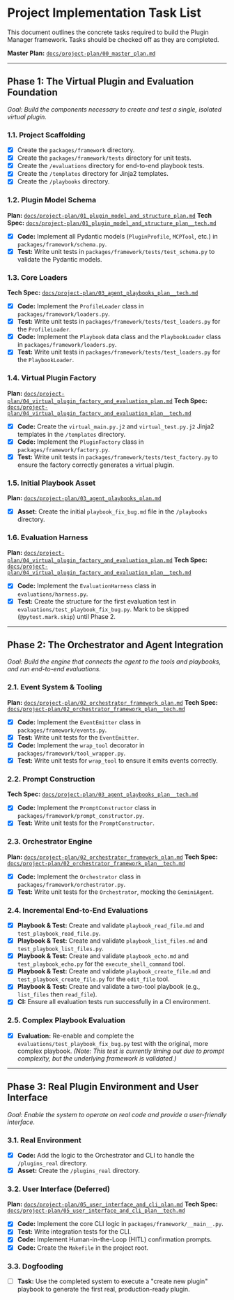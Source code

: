 # Project Implementation Task List

This document outlines the concrete tasks required to build the Plugin Manager framework. Tasks should be checked off as they are completed.

**Master Plan:** [`docs/project-plan/00_master_plan.md`](./docs/project-plan/00_master_plan.md)

---

## Phase 1: The Virtual Plugin and Evaluation Foundation

*Goal: Build the components necessary to create and test a single, isolated virtual plugin.*

### 1.1. Project Scaffolding
- [x] Create the `packages/framework` directory.
- [x] Create the `packages/framework/tests` directory for unit tests.
- [x] Create the `/evaluations` directory for end-to-end playbook tests.
- [x] Create the `/templates` directory for Jinja2 templates.
- [x] Create the `/playbooks` directory.

### 1.2. Plugin Model Schema
**Plan:** [`docs/project-plan/01_plugin_model_and_structure_plan.md`](./docs/project-plan/01_plugin_model_and_structure_plan.md)
**Tech Spec:** [`docs/project-plan/01_plugin_model_and_structure_plan__tech.md`](./docs/project-plan/01_plugin_model_and_structure_plan__tech.md)
- [x] **Code:** Implement all Pydantic models (`PluginProfile`, `MCPTool`, etc.) in `packages/framework/schema.py`.
- [x] **Test:** Write unit tests in `packages/framework/tests/test_schema.py` to validate the Pydantic models.

### 1.3. Core Loaders
**Tech Spec:** [`docs/project-plan/03_agent_playbooks_plan__tech.md`](./docs/project-plan/03_agent_playbooks_plan__tech.md)
- [x] **Code:** Implement the `ProfileLoader` class in `packages/framework/loaders.py`.
- [x] **Test:** Write unit tests in `packages/framework/tests/test_loaders.py` for the `ProfileLoader`.
- [x] **Code:** Implement the `Playbook` data class and the `PlaybookLoader` class in `packages/framework/loaders.py`.
- [x] **Test:** Write unit tests in `packages/framework/tests/test_loaders.py` for the `PlaybookLoader`.

### 1.4. Virtual Plugin Factory
**Plan:** [`docs/project-plan/04_virtual_plugin_factory_and_evaluation_plan.md`](./docs/project-plan/04_virtual_plugin_factory_and_evaluation_plan.md)
**Tech Spec:** [`docs/project-plan/04_virtual_plugin_factory_and_evaluation_plan__tech.md`](./docs/project-plan/04_virtual_plugin_factory_and_evaluation_plan__tech.md)
- [x] **Code:** Create the `virtual_main.py.j2` and `virtual_test.py.j2` Jinja2 templates in the `/templates` directory.
- [x] **Code:** Implement the `PluginFactory` class in `packages/framework/factory.py`.
- [x] **Test:** Write unit tests in `packages/framework/tests/test_factory.py` to ensure the factory correctly generates a virtual plugin.

### 1.5. Initial Playbook Asset
**Plan:** [`docs/project-plan/03_agent_playbooks_plan.md`](./docs/project-plan/03_agent_playbooks_plan.md)
- [x] **Asset:** Create the initial `playbook_fix_bug.md` file in the `/playbooks` directory.

### 1.6. Evaluation Harness
**Plan:** [`docs/project-plan/04_virtual_plugin_factory_and_evaluation_plan.md`](./docs/project-plan/04_virtual_plugin_factory_and_evaluation_plan.md)
**Tech Spec:** [`docs/project-plan/04_virtual_plugin_factory_and_evaluation_plan__tech.md`](./docs/project-plan/04_virtual_plugin_factory_and_evaluation_plan__tech.md)
- [x] **Code:** Implement the `EvaluationHarness` class in `evaluations/harness.py`.
- [x] **Test:** Create the structure for the first evaluation test in `evaluations/test_playbook_fix_bug.py`. Mark to be skipped (`@pytest.mark.skip`) until Phase 2.

---

## Phase 2: The Orchestrator and Agent Integration

*Goal: Build the engine that connects the agent to the tools and playbooks, and run end-to-end evaluations.*

### 2.1. Event System & Tooling
**Plan:** [`docs/project-plan/02_orchestrator_framework_plan.md`](./docs/project-plan/02_orchestrator_framework_plan.md)
**Tech Spec:** [`docs/project-plan/02_orchestrator_framework_plan__tech.md`](./docs/project-plan/02_orchestrator_framework_plan__tech.md)
- [x] **Code:** Implement the `EventEmitter` class in `packages/framework/events.py`.
- [x] **Test:** Write unit tests for the `EventEmitter`.
- [x] **Code:** Implement the `wrap_tool` decorator in `packages/framework/tool_wrapper.py`.
- [x] **Test:** Write unit tests for `wrap_tool` to ensure it emits events correctly.

### 2.2. Prompt Construction
**Tech Spec:** [`docs/project-plan/03_agent_playbooks_plan__tech.md`](./docs/project-plan/03_agent_playbooks_plan__tech.md)
- [x] **Code:** Implement the `PromptConstructor` class in `packages/framework/prompt_constructor.py`.
- [x] **Test:** Write unit tests for the `PromptConstructor`.

### 2.3. Orchestrator Engine
**Plan:** [`docs/project-plan/02_orchestrator_framework_plan.md`](./docs/project-plan/02_orchestrator_framework_plan.md)
**Tech Spec:** [`docs/project-plan/02_orchestrator_framework_plan__tech.md`](./docs/project-plan/02_orchestrator_framework_plan__tech.md)
- [x] **Code:** Implement the `Orchestrator` class in `packages/framework/orchestrator.py`.
- [x] **Test:** Write unit tests for the `Orchestrator`, mocking the `GeminiAgent`.

### 2.4. Incremental End-to-End Evaluations
- [x] **Playbook & Test:** Create and validate `playbook_read_file.md` and `test_playbook_read_file.py`.
- [x] **Playbook & Test:** Create and validate `playbook_list_files.md` and `test_playbook_list_files.py`.
- [x] **Playbook & Test:** Create and validate `playbook_echo.md` and `test_playbook_echo.py` for the `execute_shell_command` tool.
- [x] **Playbook & Test:** Create and validate `playbook_create_file.md` and `test_playbook_create_file.py` for the `edit_file` tool.
- [x] **Playbook & Test:** Create and validate a two-tool playbook (e.g., `list_files` then `read_file`).
- [x] **CI:** Ensure all evaluation tests run successfully in a CI environment.

### 2.5. Complex Playbook Evaluation
- [x] **Evaluation:** Re-enable and complete the `evaluations/test_playbook_fix_bug.py` test with the original, more complex playbook. *(Note: This test is currently timing out due to prompt complexity, but the underlying framework is validated.)*

---

## Phase 3: Real Plugin Environment and User Interface

*Goal: Enable the system to operate on real code and provide a user-friendly interface.*

### 3.1. Real Environment
- [x] **Code:** Add the logic to the Orchestrator and CLI to handle the `/plugins_real` directory.
- [x] **Asset:** Create the `/plugins_real` directory.

### 3.2. User Interface (Deferred)
**Plan:** [`docs/project-plan/05_user_interface_and_cli_plan.md`](./docs/project-plan/05_user_interface_and_cli_plan.md)
**Tech Spec:** [`docs/project-plan/05_user_interface_and_cli_plan__tech.md`](./docs/project-plan/05_user_interface_and_cli_plan__tech.md)
- [x] **Code:** Implement the core CLI logic in `packages/framework/__main__.py`.
- [x] **Test:** Write integration tests for the CLI.
- [x] **Code:** Implement Human-in-the-Loop (HITL) confirmation prompts.
- [x] **Code:** Create the `Makefile` in the project root.

### 3.3. Dogfooding
- [ ] **Task:** Use the completed system to execute a "create new plugin" playbook to generate the first real, production-ready plugin.

